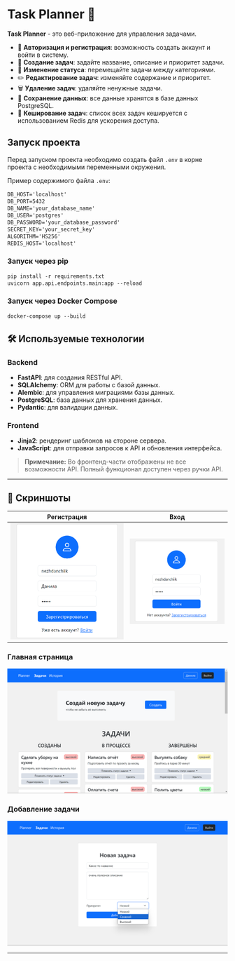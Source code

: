 # Task Planner 📝

**Task Planner** - это веб-приложение для управления задачами.

- 🔐 **Авторизация и регистрация**: возможность создать аккаунт и войти в систему.
- 📝 **Создание задач**: задайте название, описание и приоритет задачи.
- 🔄 **Изменение статуса**: перемещайте задачи между категориями.
- ✏️ **Редактирование задач**: изменяйте содержание и приоритет.
- 🗑️ **Удаление задач**: удаляйте ненужные задачи.
- 💾 **Сохранение данных**: все данные хранятся в базе данных PostgreSQL.
- 🔑 **Кеширование задач**: список всех задач кешируется с использованием Redis для ускорения доступа.

## Запуск проекта
Перед запуском проекта необходимо создать файл `.env` в корне проекта с необходимыми переменными окружения.

Пример содержимого файла `.env`:
```
DB_HOST='localhost'  
DB_PORT=5432  
DB_NAME='your_database_name'  
DB_USER='postgres'  
DB_PASSWORD='your_database_password'  
SECRET_KEY='your_secret_key'  
ALGORITHM='HS256'
REDIS_HOST='localhost'
```

### Запуск через pip
```
pip install -r requirements.txt
uvicorn app.api.endpoints.main:app --reload
```
### Запуск через Docker Compose
```
docker-compose up --build
```


## 🛠 Используемые технологии

### Backend
- **FastAPI**: для создания RESTful API.
- **SQLAlchemy**: ORM для работы с базой данных.
- **Alembic**: для управления миграциями базы данных.
- **PostgreSQL**: база данных для хранения данных.
- **Pydantic**: для валидации данных.

### Frontend
- **Jinja2**: рендеринг шаблонов на стороне сервера.
- **JavaScript**: для отправки запросов к API и обновления интерфейса.
> **Примечание:** Во фронтенд-части отображены не все возможности API. Полный функционал доступен через ручки API.

---


## 📸 Скриншоты

| Регистрация                              | Вход                                  |
|------------------------------------------|---------------------------------------|
| ![Скриншот интерфейса](./screenshots/register.png) | ![Скриншот интерфейса](./screenshots/login.png) |
### Главная страница
![Скриншот интерфейса](./screenshots/main.png)
### Добавление задачи
![Скриншот интерфейса](./screenshots/task_create.png)


---
